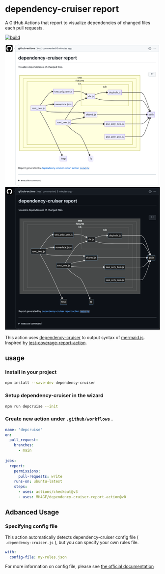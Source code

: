 # dependency-cruiser report

A GitHub Actions that report to visualize dependencies of changed files each pull requests.

[![build](https://github.com/MH4GF/dependency-cruiser-report-action/actions/workflows/build.yml/badge.svg)](https://github.com/MH4GF/dependency-cruiser-report-action/actions/workflows/build.yml)

![sample](./docs/assets/sample-light.png#gh-light-mode-only)![sample](./docs/assets/sample-dark.png#gh-dark-mode-only)

This action uses [dependency-cruiser](https://github.com/sverweij/dependency-cruiser) to output syntax of [mermaid.js](https://github.com/mermaid-js/mermaid). Inspired by [jest-coverage-report-action](https://github.com/ArtiomTr/jest-coverage-report-action).

## usage

### Install in your project

```bash
npm install --save-dev dependency-cruiser
```

### Setup dependency-cruiser in the wizard

```bash
npm run depcruise --init
```

### Create new action under `.github/workflows` .

```yaml
name: 'depcruise'
on:
  pull_request:
    branches:
      - main

jobs:
  report:
    permissions:
      pull-requests: write
    runs-on: ubuntu-latest
    steps:
      - uses: actions/checkout@v3
      - uses: MH4GF/dependency-cruiser-report-action@v0
```

## Adbanced Usage

### Specifying config file

This action automatically detects dependency-cruiser config file ( `.dependency-cruiser.js` ), but you can specify your own rules file.

```yaml
with:
  config-file: my-rules.json
```

For more information on config file, please see [the official documentation](https://github.com/sverweij/dependency-cruiser/blob/develop/doc/cli.md#--config---validate)

